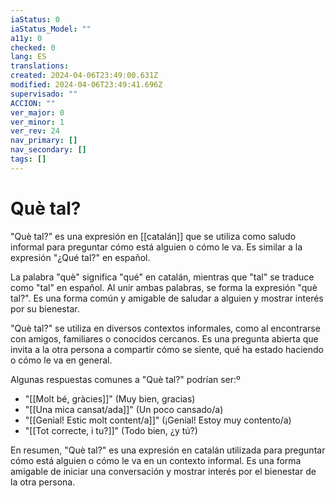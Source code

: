 ```yaml
---
iaStatus: 0
iaStatus_Model: ""
a11y: 0
checked: 0
lang: ES
translations: 
created: 2024-04-06T23:49:00.631Z
modified: 2024-04-06T23:49:41.696Z
supervisado: ""
ACCION: ""
ver_major: 0
ver_minor: 1
ver_rev: 24
nav_primary: []
nav_secondary: []
tags: []
---
```

# Què tal?

"Què tal?" es una expresión en [[catalán]] que se utiliza como saludo informal para preguntar cómo está alguien o cómo le va. Es similar a la expresión "¿Qué tal?" en español.

La palabra "què" significa "qué" en catalán, mientras que "tal" se traduce como "tal" en español. Al unir ambas palabras, se forma la expresión "què tal?". Es una forma común y amigable de saludar a alguien y mostrar interés por su bienestar.

"Què tal?" se utiliza en diversos contextos informales, como al encontrarse con amigos, familiares o conocidos cercanos. Es una pregunta abierta que invita a la otra persona a compartir cómo se siente, qué ha estado haciendo o cómo le va en general.

Algunas respuestas comunes a "Què tal?" podrían ser:º

-   "[[Molt bé, gràcies]]" (Muy bien, gracias)
-   "[[Una mica cansat/ada]]" (Un poco cansado/a)
-   "[[Genial! Estic molt content/a]]" (¡Genial! Estoy muy contento/a)
-   "[[Tot correcte, i tu?]]" (Todo bien, ¿y tú?)

En resumen, "Què tal?" es una expresión en catalán utilizada para preguntar cómo está alguien o cómo le va en un contexto informal. Es una forma amigable de iniciar una conversación y mostrar interés por el bienestar de la otra persona.